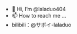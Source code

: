 - 👋 Hi, I’m @laladuo404
- 📫 How to reach me ...
- bilibili：@サボイ-laladuo

<!---
laladuo404/laladuo404 is a ✨ special ✨ repository because its `README.md` (this file) appears on your GitHub profile.
You can click the Preview link to take a look at your changes.
--->
